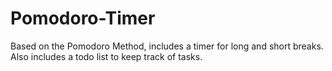 # Pomodoro-Timer
Based on the Pomodoro Method, includes a timer for long and short breaks. Also includes a todo list to keep track of tasks.
